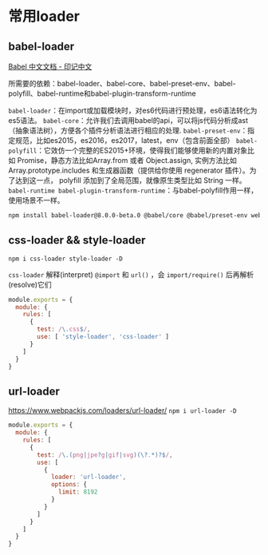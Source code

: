 # 常用loader #

## babel-loader ##

[Babel 中文文档 - 印记中文](https://babel.docschina.org/)

所需要的依赖：babel-loader、babel-core、babel-preset-env、babel-polyfill、babel-runtime和babel-plugin-transform-runtime

`babel-loader`：在import或加载模块时，对es6代码进行预处理，es6语法转化为es5语法。
`babel-core`：允许我们去调用babel的api，可以将js代码分析成ast（抽象语法树），方便各个插件分析语法进行相应的处理.
`babel-preset-env`：指定规范，比如es2015，es2016，es2017，latest，env（包含前面全部）
`babel-polyfill`：它效仿一个完整的ES2015+环境，使得我们能够使用新的内置对象比如 Promise，静态方法比如Array.from 或者 Object.assign, 实例方法比如 Array.prototype.includes 和生成器函数（提供给你使用 regenerator 插件）。为了达到这一点， polyfill 添加到了全局范围，就像原生类型比如 String 一样。
`babel-runtime babel-plugin-transform-runtime`：与babel-polyfill作用一样，使用场景不一样。

```bash
npm install babel-loader@8.0.0-beta.0 @babel/core @babel/preset-env webpack
```

## css-loader && style-loader ##

` npm i css-loader style-loader -D `

`css-loader` 解释(interpret) `@import` 和 `url()` ，会 `import/require()` 后再解析(resolve)它们

```javascript
module.exports = {
  module: {
    rules: [
      {
        test: /\.css$/,
        use: [ 'style-loader', 'css-loader' ]
      }
    ]
  }
}
```

## url-loader ##
<https://www.webpackjs.com/loaders/url-loader/>
` npm i url-loader -D `

```javascript
module.exports = {
  module: {
    rules: [
      {
        test: /\.(png|jpe?g|gif|svg)(\?.*)?$/,
        use: [
          {
            loader: 'url-loader',
            options: {
              limit: 8192
            }
          }
        ]
      }
    ]
  }
}

```
